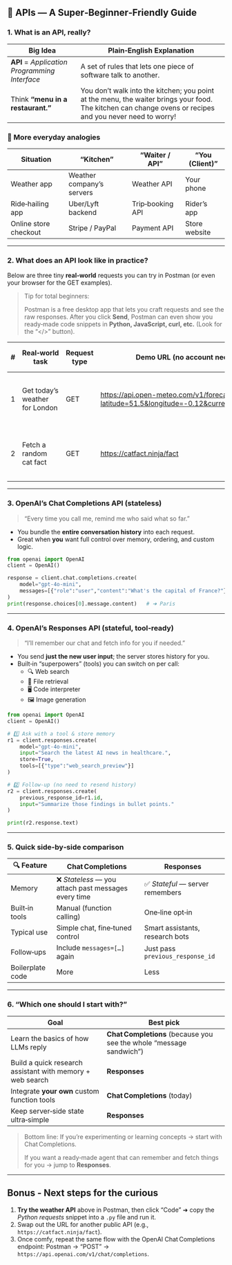 ## 🚀 APIs — A Super‑Beginner‑Friendly Guide

### 1. What **is** an API, really?

| **Big Idea** | **Plain‑English Explanation** |
| --- | --- |
| **API** = *Application Programming Interface* | A set of rules that lets one piece of software talk to another. |
| Think **“menu in a restaurant.”** | You don’t walk into the kitchen; you point at the menu, the waiter brings your food. The kitchen can change ovens or recipes and you never need to worry! |

### 🍔 More everyday analogies

| Situation | “Kitchen” | “Waiter / API” | “You (Client)” |
| --- | --- | --- | --- |
| Weather app | Weather company’s servers | Weather API | Your phone |
| Ride‑hailing app | Uber/Lyft backend | Trip‑booking API | Rider’s app |
| Online store checkout | Stripe / PayPal | Payment API | Store website |

---

### 2. What does an API **look** like in practice?

Below are three tiny **real‑world** requests you can try in Postman (or even your browser for the GET examples).

> Tip for total beginners:
> 
> 
> Postman is a free desktop app that lets you craft requests and see the raw responses. After you click **Send**, Postman can even show you ready‑made code snippets in **Python, JavaScript, curl, etc.** (Look for the “</>” button).
> 

| # | Real‑world task | Request type | Demo URL (no account needed) | Quick Postman steps |
| --- | --- | --- | --- | --- |
| 1 | Get today’s weather for London | GET | https://api.open-meteo.com/v1/forecast?latitude=51.5&longitude=-0.12&current_weather=true | 1. New request → GET2. Paste URL → Send |
| 2 | Fetch a random cat fact | GET | https://catfact.ninja/fact | 1. New request → GET2. Paste URL → Send |


---

### 3. OpenAI’s **Chat Completions API** (stateless)

> “Every time you call me, remind me who said what so far.”
> 
- You bundle the **entire conversation history** into each request.
- Great when **you** want full control over memory, ordering, and custom logic.

```python
from openai import OpenAI
client = OpenAI()

response = client.chat.completions.create(
    model="gpt-4o-mini",
    messages=[{"role":"user","content":"What's the capital of France?"}]
)
print(response.choices[0].message.content)   # ➜ Paris

```

---

### 4. OpenAI’s **Responses API** (stateful, tool‑ready)

> “I’ll remember our chat and fetch info for you if needed.”
> 
- You send **just the new user input**; the server stores history for you.
- Built‑in “superpowers” (tools) you can switch on per call:
    - 🔍 Web search
    - 📂 File retrieval
    - 🖥️ Code interpreter
    - 🖼️ Image generation

```python
from openai import OpenAI
client = OpenAI()

# 1️⃣ Ask with a tool & store memory
r1 = client.responses.create(
    model="gpt-4o-mini",
    input="Search the latest AI news in healthcare.",
    store=True,
    tools=[{"type":"web_search_preview"}]
)

# 2️⃣ Follow‑up (no need to resend history)
r2 = client.responses.create(
    previous_response_id=r1.id,
    input="Summarize those findings in bullet points."
)

print(r2.response.text)

```

---

### 5. Quick side‑by‑side comparison

| 🔍 Feature | **Chat Completions** | **Responses** |
| --- | --- | --- |
| Memory | ❌ *Stateless* — you attach past messages every time | ✅ *Stateful* — server remembers |
| Built‑in tools | Manual (function calling) | One‑line opt‑in |
| Typical use | Simple chat, fine‑tuned control | Smart assistants, research bots |
| Follow‑ups | Include `messages=[…]` again | Just pass `previous_response_id` |
| Boilerplate code | More | Less |

---

### 6. “Which one should I start with?”

| Goal | Best pick |
| --- | --- |
| Learn the basics of how LLMs reply | **Chat Completions** (because you see the whole “message sandwich”) |
| Build a quick research assistant with memory + web search | **Responses** |
| Integrate **your own** custom function tools | **Chat Completions** (today) |
| Keep server‑side state ultra‑simple | **Responses** |

> Bottom line: If you’re experimenting or learning concepts → start with Chat Completions.
> 
> 
> If you want a ready‑made agent that can remember and fetch things for you → jump to **Responses**.
> 

---

## Bonus - Next steps for the curious

1. **Try the weather API** above in Postman, then click “Code” ➜ copy the *Python requests* snippet into a `.py` file and run it.
2. Swap out the URL for another public API (e.g., `https://catfact.ninja/fact`).
3. Once comfy, repeat the same flow with the OpenAI Chat Completions endpoint: Postman → “POST” → `https://api.openai.com/v1/chat/completions`.